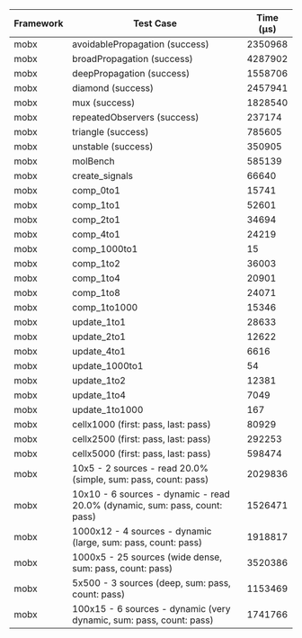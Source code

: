 | Framework | Test Case | Time (μs) |
| --- | --- | --- |
| mobx | avoidablePropagation (success) | 2350968 |
| mobx | broadPropagation (success) | 4287902 |
| mobx | deepPropagation (success) | 1558706 |
| mobx | diamond (success) | 2457941 |
| mobx | mux (success) | 1828540 |
| mobx | repeatedObservers (success) | 237174 |
| mobx | triangle (success) | 785605 |
| mobx | unstable (success) | 350905 |
| mobx | molBench | 585139 |
| mobx | create_signals | 66640 |
| mobx | comp_0to1 | 15741 |
| mobx | comp_1to1 | 52601 |
| mobx | comp_2to1 | 34694 |
| mobx | comp_4to1 | 24219 |
| mobx | comp_1000to1 | 15 |
| mobx | comp_1to2 | 36003 |
| mobx | comp_1to4 | 20901 |
| mobx | comp_1to8 | 24071 |
| mobx | comp_1to1000 | 15346 |
| mobx | update_1to1 | 28633 |
| mobx | update_2to1 | 12622 |
| mobx | update_4to1 | 6616 |
| mobx | update_1000to1 | 54 |
| mobx | update_1to2 | 12381 |
| mobx | update_1to4 | 7049 |
| mobx | update_1to1000 | 167 |
| mobx | cellx1000 (first: pass, last: pass) | 80929 |
| mobx | cellx2500 (first: pass, last: pass) | 292253 |
| mobx | cellx5000 (first: pass, last: pass) | 598474 |
| mobx | 10x5 - 2 sources - read 20.0% (simple, sum: pass, count: pass) | 2029836 |
| mobx | 10x10 - 6 sources - dynamic - read 20.0% (dynamic, sum: pass, count: pass) | 1526471 |
| mobx | 1000x12 - 4 sources - dynamic (large, sum: pass, count: pass) | 1918817 |
| mobx | 1000x5 - 25 sources (wide dense, sum: pass, count: pass) | 3520386 |
| mobx | 5x500 - 3 sources (deep, sum: pass, count: pass) | 1153469 |
| mobx | 100x15 - 6 sources - dynamic (very dynamic, sum: pass, count: pass) | 1741766 |
